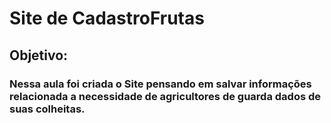 # Site de CadastroFrutas <br>

## Objetivo:<br>

### Nessa aula foi criada o Site pensando em salvar informações relacionada a necessidade de agricultores de guarda dados de suas colheitas.